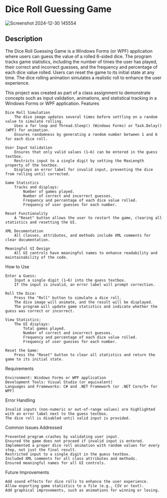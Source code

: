 # Dice Roll Guessing Game
![Screenshot 2024-12-30 145554](https://github.com/user-attachments/assets/6596d129-f8d3-4ad7-8739-108c55336875)
## Description

The Dice Roll Guessing Game is a Windows Forms (or WPF) application where users can guess the value of a rolled 6-sided dice. The program tracks game statistics, including the number of times the user has played, their correct and incorrect guesses, and the frequency and percentage of each dice value rolled. Users can reset the game to its initial state at any time. The dice rolling animation simulates a realistic roll to enhance the user experience.

This project was created as part of a class assignment to demonstrate concepts such as input validation, animations, and statistical tracking in a Windows Forms or WPF application.
Features

    Dice Roll Simulation
        The dice image updates several times before settling on a random value to simulate rolling.
        Uses a for loop and Thread.Sleep() (Windows Forms) or Task.Delay() (WPF) for animation.
        Ensures randomness by generating a random number between 1 and 6 for each dice roll.

    User Input Validation
        Ensures that only valid values (1–6) can be entered in the guess textbox.
        Restricts input to a single digit by setting the MaxLength property of the textbox.
        Displays an error label for invalid input, preventing the dice from rolling until corrected.

    Game Statistics
        Tracks and displays:
            Number of games played.
            Number of correct and incorrect guesses.
            Frequency and percentage of each dice value rolled.
            Frequency of user guesses for each number.

    Reset Functionality
        A "Reset" button allows the user to restart the game, clearing all statistics and resetting the UI.

    XML Documentation
        All classes, attributes, and methods include XML comments for clear documentation.

    Meaningful UI Design
        All UI controls have meaningful names to enhance readability and maintainability of the code.

How to Use

    Enter a Guess:
        Input a single digit (1–6) into the guess textbox.
        If the input is invalid, an error label will prompt correction.

    Roll the Dice:
        Press the "Roll" button to simulate a dice roll.
        The dice image will animate, and the result will be displayed.
        The program will update game statistics and indicate whether the guess was correct or incorrect.

    View Statistics:
        The UI displays:
            Total games played.
            Number of correct and incorrect guesses.
            Frequency and percentage of each dice value rolled.
            Frequency of user guesses for each number.

    Reset the Game:
        Press the "Reset" button to clear all statistics and return the game to its initial state.

Requirements

    Environment: Windows Forms or WPF application
    Development Tools: Visual Studio (or equivalent)
    Languages and Frameworks: C# and .NET Framework (or .NET Core/5+ for WPF)

Error Handling

    Invalid inputs (non-numeric or out-of-range values) are highlighted with an error label next to the guess textbox.
    The dice roll is disabled until valid input is provided.

Common Issues Addressed

    Prevented program crashes by validating user input.
    Ensured the game does not proceed if invalid input is entered.
    Implemented a proper dice roll animation with random values for every step, not just the final result.
    Restricted input to a single digit in the guess textbox.
    Included XML comments for all class attributes and methods.
    Ensured meaningful names for all UI controls.

Future Improvements

    Add sound effects for dice rolls to enhance the user experience.
    Allow exporting game statistics to a file (e.g., CSV or text).
    Add graphical improvements, such as animations for winning or losing.
